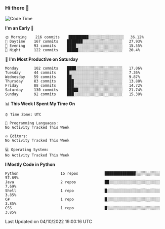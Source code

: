 ### Hi there 👋

<!--START_SECTION:waka-->
![Code Time](http://img.shields.io/badge/Code%20Time-260%20hrs%2027%20mins-blue)

**I'm an Early 🐤** 

```text
🌞 Morning    216 commits    █████████░░░░░░░░░░░░░░░░   36.12% 
🌆 Daytime    167 commits    ███████░░░░░░░░░░░░░░░░░░   27.93% 
🌃 Evening    93 commits     ████░░░░░░░░░░░░░░░░░░░░░   15.55% 
🌙 Night      122 commits    █████░░░░░░░░░░░░░░░░░░░░   20.4%

```
📅 **I'm Most Productive on Saturday** 

```text
Monday       102 commits    ████░░░░░░░░░░░░░░░░░░░░░   17.06% 
Tuesday      44 commits     █░░░░░░░░░░░░░░░░░░░░░░░░   7.36% 
Wednesday    59 commits     ██░░░░░░░░░░░░░░░░░░░░░░░   9.87% 
Thursday     83 commits     ███░░░░░░░░░░░░░░░░░░░░░░   13.88% 
Friday       88 commits     ███░░░░░░░░░░░░░░░░░░░░░░   14.72% 
Saturday     130 commits    █████░░░░░░░░░░░░░░░░░░░░   21.74% 
Sunday       92 commits     ███░░░░░░░░░░░░░░░░░░░░░░   15.38%

```


📊 **This Week I Spent My Time On** 

```text
⌚︎ Time Zone: UTC

💬 Programming Languages: 
No Activity Tracked This Week

🔥 Editors: 
No Activity Tracked This Week

💻 Operating System: 
No Activity Tracked This Week

```

**I Mostly Code in Python** 

```text
Python                   15 repos            ██████████████░░░░░░░░░░░   57.69% 
Java                     2 repos             ██░░░░░░░░░░░░░░░░░░░░░░░   7.69% 
Shell                    1 repo              █░░░░░░░░░░░░░░░░░░░░░░░░   3.85% 
C#                       1 repo              █░░░░░░░░░░░░░░░░░░░░░░░░   3.85% 
CSS                      1 repo              █░░░░░░░░░░░░░░░░░░░░░░░░   3.85%

```



 Last Updated on 04/10/2022 19:00:16 UTC
<!--END_SECTION:waka-->

<!--
**e1630m/e1630m** is a ✨ _special_ ✨ repository because its `README.md` (this file) appears on your GitHub profile.

Here are some ideas to get you started:

- 🔭 I’m currently working on ...
- 🌱 I’m currently learning ...
- 👯 I’m looking to collaborate on ...
- 🤔 I’m looking for help with ...
- 💬 Ask me about ...
- 📫 How to reach me: ...
- 😄 Pronouns: ...
- ⚡ Fun fact: ...
-->
